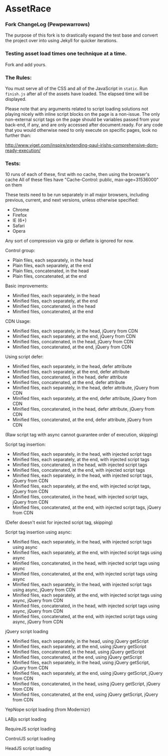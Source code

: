 # AssetRace

### Fork ChangeLog (Pewpewarrows)

The purpose of this fork is to drastically expand the test base and convert the
project over into using Jekyll for quicker iterations.

### Testing asset load times one technique at a time.

Fork and add yours.

### The Rules:

You must serve all of the CSS and all of the JavaScript in `static`. Run 
`finish.js` after all of the assets have loaded. The elapsed time will be displayed.

Please note that any arguments related to script loading solutions not playing
nicely with inline script blocks on the page is a non-issue. The only
non-external script tags on the page should be variables passed from your
back-end, if any, and are only accessed after document.ready. For any code that
you would otherwise need to only execute on specific pages, look no further than:

http://www.viget.com/inspire/extending-paul-irishs-comprehensive-dom-ready-execution/

### Tests:

10 runs of each of these, first with no cache, then using the browser's cache
All of these files have "Cache-Control: public, max-age=31536000" on them

These tests need to be run separately in all major browsers, including
previous, current, and next versions, unless otherwise specified:

* Chrome
* Firefox
* IE (6+)
* Safari
* Opera

Any sort of compression via gzip or deflate is ignored for now.

Control group:

* Plain files, each separately, in the head
* Plain files, each separately, at the end
* Plain files, concatenated, in the head
* Plain files, concatenated, at the end

Basic improvements:

* Minified files, each separately, in the head
* Minified files, each separately, at the end
* Minified files, concatenated, in the head
* Minified files, concatenated, at the end

CDN Usage:

* Minified files, each separately, in the head, jQuery from CDN
* Minified files, each separately, at the end, jQuery from CDN
* Minified files, concatenated, in the head, jQuery from CDN
* Minified files, concatenated, at the end, jQuery from CDN

Using script defer:

* Minified files, each separately, in the head, defer attribute
* Minified files, each separately, at the end, defer attribute
* Minified files, concatenated, in the head, defer attribute
* Minified files, concatenated, at the end, defer attribute
* Minified files, each separately, in the head, defer attribute, jQuery from CDN
* Minified files, each separately, at the end, defer attribute, jQuery from CDN
* Minified files, concatenated, in the head, defer attribute, jQuery from CDN
* Minified files, concatenated, at the end, defer attribute, jQuery from CDN

(Raw script tag with async cannot guarantee order of execution, skipping)

Script tag insertion:

* Minified files, each separately, in the head, with injected script tags
* Minified files, each separately, at the end, with injected script tags
* Minified files, concatenated, in the head, with injected script tags
* Minified files, concatenated, at the end, with injected script tags
* Minified files, each separately, in the head, with injected script tags, jQuery from CDN
* Minified files, each separately, at the end, with injected script tags, jQuery from CDN
* Minified files, concatenated, in the head, with injected script tags, jQuery from CDN
* Minified files, concatenated, at the end, with injected script tags, jQuery from CDN

(Defer doesn't exist for injected script tag, skipping)

Script tag insertion using async:

* Minified files, each separately, in the head, with injected script tags using async
* Minified files, each separately, at the end, with injected script tags using async
* Minified files, concatenated, in the head, with injected script tags using async
* Minified files, concatenated, at the end, with injected script tags using async
* Minified files, each separately, in the head, with injected script tags using async, jQuery from CDN
* Minified files, each separately, at the end, with injected script tags using async, jQuery from CDN
* Minified files, concatenated, in the head, with injected script tags using async, jQuery from CDN
* Minified files, concatenated, at the end, with injected script tags using async, jQuery from CDN

jQuery script loading

* Minified files, each separately, in the head, using jQuery getScript
* Minified files, each separately, at the end, using jQuery getScript
* Minified files, concatenated, in the head, using jQuery getScript
* Minified files, concatenated, at the end, using jQuery getScript
* Minified files, each separately, in the head, using jQuery getScript, jQuery from CDN
* Minified files, each separately, at the end, using jQuery getScript, jQuery from CDN
* Minified files, concatenated, in the head, using jQuery getScript, jQuery from CDN
* Minified files, concatenated, at the end, using jQuery getScript, jQuery from CDN

YepNope script loading (from Modernizr)

LABjs script loading

RequireJS script loading

ControlJS script loading

HeadJS script loading
